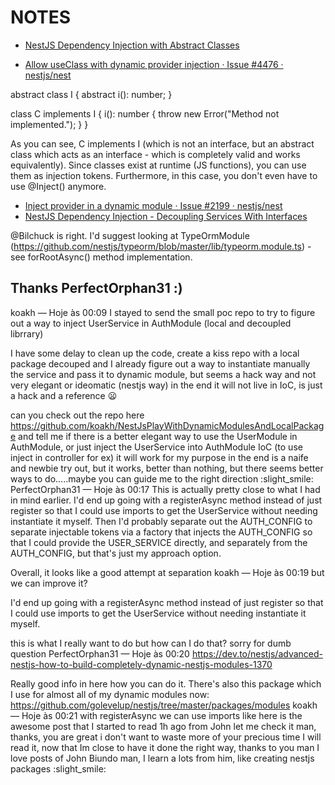 # NOTES

- [NestJS Dependency Injection with Abstract Classes](https://dev.to/ef/nestjs-dependency-injection-with-abstract-classes-4g65)

- [Allow useClass with dynamic provider injection · Issue #4476 · nestjs/nest](https://github.com/nestjs/nest/issues/4476)

abstract class I {
  abstract i(): number;
}

class C implements I {
  i(): number {
    throw new Error("Method not implemented.");
  }
}

As you can see, C implements I (which is not an interface, but an abstract class which acts as an interface - which is completely valid and works equivalently). Since classes exist at runtime (JS functions), you can use them as injection tokens. Furthermore, in this case, you don't even have to use @Inject() anymore.

- [Inject provider in a dynamic module · Issue #2199 · nestjs/nest](https://github.com/nestjs/nest/issues/2199)
- [NestJS Dependency Injection - Decoupling Services With Interfaces](https://jasonwhite.xyz/posts/2020/10/20/nestjs-dependency-injection-decoupling-services-with-interfaces/)

@Bilchuck is right. I'd suggest looking at TypeOrmModule (https://github.com/nestjs/typeorm/blob/master/lib/typeorm.module.ts) - see forRootAsync() method implementation.

## Thanks PerfectOrphan31 :)

koakh — Hoje às 00:09
I stayed to send the small poc repo to try to 
figure out a way to inject UserService in AuthModule 
(local and decoupled librrary) 

I have some delay to clean up the code, create a kiss repo with a local package decouped and I already figure out a way to instantiate manually the service and pass it to dynamic module, but seems a hack way and not very elegant or ideomatic (nestjs way)
in the end it will not live in IoC, is just a hack and a reference :frowning:

can you check out the repo here 
https://github.com/koakh/NestJsPlayWithDynamicModulesAndLocalPackage
and tell me if there is a better elegant way to use the  UserModule in AuthModule, or just inject the UserService into AuthModule IoC (to use inject in controller for ex) it will work for my purpose
in the end is a naife and newbie try out, but it works, better than nothing, but there seems better ways to do.....maybe you can guide me to the right direction :slight_smile:
PerfectOrphan31 — Hoje às 00:17
This is actually pretty close to what I had in mind earlier. I'd end up going with a registerAsync method instead of just register so that I could use imports to get the UserService without needing instantiate it myself. Then I'd probably separate out the AUTH_CONFIG to separate injectable tokens via a factory that injects the AUTH_CONFIG so that I could provide the USER_SERVICE directly, and separately from the AUTH_CONFIG, but that's just my approach option. 

Overall, it looks like a good attempt at separation
koakh — Hoje às 00:19
but we can improve it? 

I'd end up going with a registerAsync method instead of just register so that I could use imports to get the UserService without needing instantiate it myself. 

this is what I really want to do
but how can I do that?
sorry for dumb question
PerfectOrphan31 — Hoje às 00:20
https://dev.to/nestjs/advanced-nestjs-how-to-build-completely-dynamic-nestjs-modules-1370

Really good info in here how you can do it. There's also this package which I use for almost all of my dynamic modules now: https://github.com/golevelup/nestjs/tree/master/packages/modules
koakh — Hoje às 00:21
with registerAsync we can use imports like here
is the awesome post that I started to read 1h ago from John
let me check it man, thanks, you are great
i don't want to waste more of your precious time 
I will read it, now that Im close to have it done the right way, thanks to you man
I love posts of John Biundo man, I learn a lots from him, like creating nestjs packages :slight_smile: